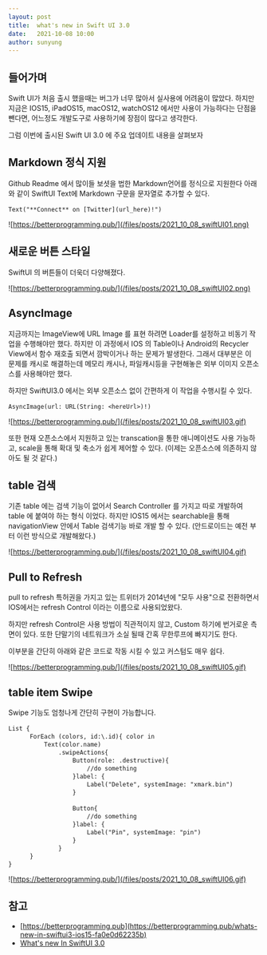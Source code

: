 ```yaml
---
layout: post
title:  what's new in Swift UI 3.0
date:   2021-10-08 10:00
author: sunyung
---
```


## 들어가며
Swift UI가 처음 출시 했을때는 버그가 너무 많아서 실사용에 어려움이 많았다.
하지만 지금은 IOS15, iPadOS15, macOS12, watchOS12 에서만 사용이 가능하다는 단점을 뺀다면, 어느정도 개발도구로 사용하기에 장점이 많다고 생각한다.

그럼 이번에 출시된 Swift UI 3.0 에 주요 업데이트 내용을 살펴보자


## Markdown 정식 지원
Github Readme 에서 많이들 보셧을 법한 Markdown언어를 정식으로 지원한다
아래와 같이 SwiftUI Text에 Markdown 구문을 문자열로 추가할 수 있다.
~~~
Text("**Connect** on [Twitter](url_here)!")
~~~

![https://betterprogramming.pub/](/files/posts/2021_10_08_swiftUI01.png)

## 새로운 버튼 스타일
SwiftUI 의 버튼들이 더욱더 다양해졌다.

![https://betterprogramming.pub/](/files/posts/2021_10_08_swiftUI02.png)


## AsyncImage
지금까지는 ImageView에 URL Image 를 표현 하려면 Loader를 설정하고 비동기 작업을 수행해야만 했다.
하지만 이 과정에서 IOS 의 Table이나 Android의 Recycler View에서 함수 재호출 되면서 깜박이거나 하는 문제가 발생한다.
그래서 대부분은 이 문제를 캐시로 해결하는데 메모리 캐시나, 파일캐시등을 구현해놓은 외부 이미지 오픈소스를 사용해야만 했다.

하지만 SwiftUI3.0 에서는 외부 오픈소스 없이 간편하게 이 작업을 수행시킬 수 있다.
~~~
AsyncImage(url: URL(String: <hereUrl>)!)
~~~

![https://betterprogramming.pub/](/files/posts/2021_10_08_swiftUI03.gif)

또한 현재 오픈소스에서 지원하고 있는 transcation을 통한 애니메이션도 사용 가능하고, scale을 통해 확대 및 축소가 쉽게 제어할 수 있다.
(이제는 오픈소스에 의존하지 않아도 될 것 같다.)

## table 검색
기존 table 에는 검색 기능이 없어서 Search Controller 를 가지고 따로 개발하여 table 에 붙여야 하는 형식 이었다. 하지만 IOS15 에서는 searchable을 통해 navigationView 안에서 Table 검색기능 바로 개발 할 수 있다. 
(안드로이드는 예전 부터 이런 방식으로 개발해왔다.)

![https://betterprogramming.pub/](/files/posts/2021_10_08_swiftUI04.gif)

## Pull to Refresh
pull to refresh 특허권을 가지고 있는 트위터가 2014년에 "모두 사용"으로 전환하면서 IOS에서는 refresh Control 이라는 이름으로 사용되었왔다.

하지만 refresh Control은 사용 방법이 직관적이지 않고, Custom 하기에 번거로운 측면이 있다. 또한 단말기의 네트워크가 소실 될때 간혹 무한루프에 빠지기도 한다.

이부분을 간단히 아래와 같은 코드로 작동 시킬 수 있고 커스텀도 매우 쉽다. 

![https://betterprogramming.pub/](/files/posts/2021_10_08_swiftUI05.gif)

## table item Swipe
Swipe 기능도 엄청나게 간단히 구현이 가능합니다.
~~~
List {
      ForEach (colors, id:\.id){ color in
          Text(color.name)
              .swipeActions{
                  Button(role: .destructive){
                      //do something
                  }label: {
                      Label("Delete", systemImage: "xmark.bin")
                  }

                  Button{
                      //do something
                  }label: {
                      Label("Pin", systemImage: "pin")
                  }
              }
      }
}
~~~

![https://betterprogramming.pub/](/files/posts/2021_10_08_swiftUI06.gif)

## 참고
 * [https://betterprogramming.pub](https://betterprogramming.pub/whats-new-in-swiftui3-ios15-fa0e0d62235b)
 * [What's new In SwiftUI 3.0](https://www.youtube.com/watch?v=SQE5DZDqASA)